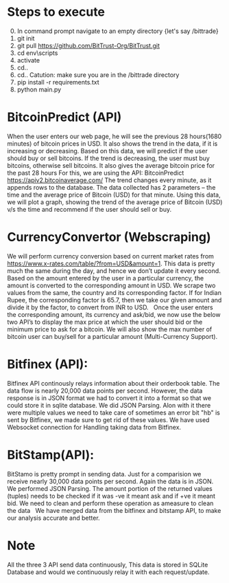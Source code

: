 # Steps to execute
0. In command prompt navigate to an empty directory {let's say /bittrade}
1. git init
2. git pull https://github.com/BitTrust-Org/BitTrust.git
3. cd env\scripts
4. activate
5. cd..
6. cd..
Catution: make sure you are in the /bittrade directory
7. pip install -r requirements.txt
8. python main.py

# BitcoinPredict (API)
When the user enters our web page, he will see the previous 28 hours(1680 minutes) of bitcoin prices in USD. It also shows the trend in the data, if it is increasing or decreasing.
Based on this data, we will predict if the user should buy or sell bitcoins.
If the trend is decreasing, the user must buy bitcoins, otherwise sell bitcoins.
It also gives the average bitcoin price for the past 28 hours
For this, we are using the API: BitcoinPredict https://apiv2.bitcoinaverage.com/
The trend changes every minute, as it appends rows to the database.
The data collected has 2 parameters – the time and the average price of Bitcoin (USD) for that minute.
Using this data, we will plot a graph, showing the trend of the average price of Bitcoin (USD) v/s the time and recommend if the user should sell or buy.
 
# CurrencyConvertor (Webscraping)
We will perform currency conversion based on current market rates from https://www.x-rates.com/table/?from=USD&amount=1. This data is pretty much the same during the day, and hence we don’t update it every second. 
Based on the amount entered by the user in a particular currency, the amount is converted to the corresponding amount in USD.
We scrape two values from the same, the country and its corresponding factor.
If for Indian Rupee, the corresponding factor is 65.7, then we take our given amount and divide it by the factor, to convert from INR to USD.
 
Once the user enters the corresponding amount, its currency and ask/bid, we now use the below two API’s to display the max price at which the user should bid or the minimum price to ask for a bitcoin. We will also show the max number of bitcoin user can buy/sell for a particular amount (Multi-Currency Support). 

# Bitfinex (API):
Bitfinex API continously relays information about their orderbook table. The data flow is nearly 20,000 data points per second. However, the data response is in JSON format we had to convert it into a format so that we could store it in sqlite database. We did JSON Parsing. Alon with it there were multiple values we need to take care of sometimes an error bit "hb" is sent by Bitfinex, we made sure to get rid of these values. We have used Websocket connection for Handling taking data from Bitfinex.

# BitStamp(API):
BitStamo is pretty prompt in sending data. Just for a comparision we receive nearly 30,000 data points per second. Again the data is in JSON. We performed JSON Parsing. The amount portion of the returned values (tuples) needs to be checked if it was -ve it meant ask and if +ve it meant bid. We need to clean and perform these operation as ameasure to clean the data
 
We have merged data from the bitfinex and bitstamp API, to make our analysis accurate and better.

# Note
All the three 3 API send data continuously, This data is stored in SQLite Database and would we continuously relay it with each request/update.

